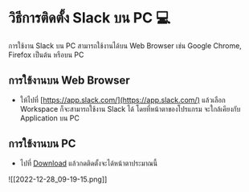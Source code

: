 # วิธีการติดตั้ง Slack บน PC 💻

การใช้งาน Slack บน PC สามารถใช้งานได้บน Web Browser เช่น Google Chrome, Firefox เป็นต้น
หรือบน PC 

## การใช้งานบน Web Browser

- ให้ไปที่ [https://app.slack.com/](https://app.slack.com/)  แล้วเลือก Workspace ก็จะสามารถใช้งาน Slack ได้ โดยที่หน้าตาของโปรแกรม จะใกล้เคียงกับ Application บน PC

## การใช้งานบน PC

- ไปที่ [Download](https://slack.com/downloads/windows) แล้วกดติดตั้งจะได้หน้าตาประมาณนี้

![[2022-12-28_09-19-15.png]]